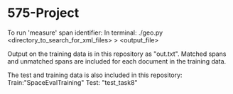 # 575-Project

To run 'measure' span identifier:
In terminal:
./geo.py <directory_to_search_for_xml_files> > <output_file>

Output on the training data is in this repository as "out.txt".
Matched spans and unmatched spans are included for each document in the training data.

The test and training data is also included in this repository:
Train:"SpaceEvalTraining"
Test: "test_task8"
